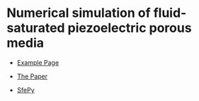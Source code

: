 Numerical simulation of fluid-saturated piezoelectric porous media
===================================================================

* [Example Page](http://sfepy.org/sfepy_examples/example_poropiezo/)

* [The Paper](https://doi.org/10.1016/j.ijsolstr.2018.05.017)

* [SfePy](https://sfepy.org)